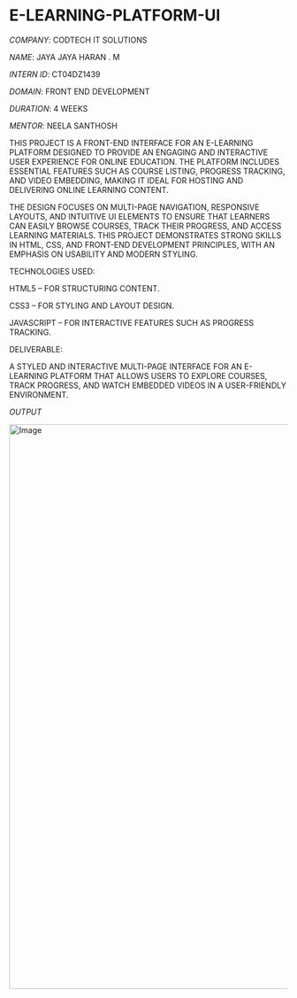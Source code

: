 # E-LEARNING-PLATFORM-UI

*COMPANY*: CODTECH IT SOLUTIONS

*NAME*: JAYA JAYA HARAN . M

*INTERN ID*: CT04DZ1439

*DOMAIN*: FRONT END DEVELOPMENT

*DURATION*: 4 WEEKS 

*MENTOR*: NEELA SANTHOSH

THIS PROJECT IS A FRONT-END INTERFACE FOR AN E-LEARNING PLATFORM DESIGNED TO PROVIDE AN ENGAGING AND INTERACTIVE USER EXPERIENCE FOR ONLINE EDUCATION. THE PLATFORM INCLUDES ESSENTIAL FEATURES SUCH AS COURSE LISTING, PROGRESS TRACKING, AND VIDEO EMBEDDING, MAKING IT IDEAL FOR HOSTING AND DELIVERING ONLINE LEARNING CONTENT.

THE DESIGN FOCUSES ON MULTI-PAGE NAVIGATION, RESPONSIVE LAYOUTS, AND INTUITIVE UI ELEMENTS TO ENSURE THAT LEARNERS CAN EASILY BROWSE COURSES, TRACK THEIR PROGRESS, AND ACCESS LEARNING MATERIALS. THIS PROJECT DEMONSTRATES STRONG SKILLS IN HTML, CSS, AND FRONT-END DEVELOPMENT PRINCIPLES, WITH AN EMPHASIS ON USABILITY AND MODERN STYLING.

TECHNOLOGIES USED:

HTML5 – FOR STRUCTURING CONTENT.

CSS3 – FOR STYLING AND LAYOUT DESIGN.

JAVASCRIPT – FOR INTERACTIVE FEATURES SUCH AS PROGRESS TRACKING.

DELIVERABLE:

A STYLED AND INTERACTIVE MULTI-PAGE INTERFACE FOR AN E-LEARNING PLATFORM THAT ALLOWS USERS TO EXPLORE COURSES, TRACK PROGRESS, AND WATCH EMBEDDED VIDEOS IN A USER-FRIENDLY ENVIRONMENT.

*OUTPUT*

<img width="1920" height="1020" alt="Image" src="https://github.com/user-attachments/assets/3e36363e-c7f0-43a6-8f27-373761eee1f5" />
